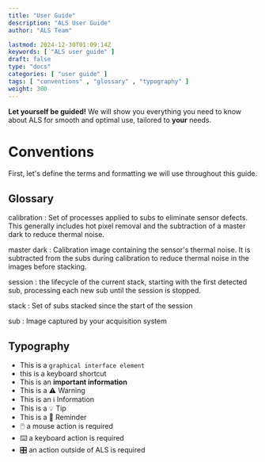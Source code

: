 ```yaml
---
title: "User Guide"
description: "ALS User Guide"
author: "ALS Team"

lastmod: 2024-12-30T01:09:14Z
keywords: [ "ALS user guide" ]
draft: false
type: "docs"
categories: [ "user guide" ]
tags: [ "conventions" , "glossary" , "typography" ]
weight: 300
---
```


**Let yourself be guided!** We will show you everything you need to know about ALS for smooth and optimal use, tailored
to **your** needs.

# Conventions

First, let's define the terms and formatting we will use throughout this guide.

## Glossary

calibration
: Set of processes applied to subs to eliminate sensor defects. This generally includes hot pixel removal and the
subtraction of a master dark to reduce thermal noise.

master dark
: Calibration image containing the sensor's thermal noise. It is subtracted from the subs during calibration to reduce
thermal noise in the images before stacking.

session
: the lifecycle of the current stack, starting with the first detected sub, processing each new sub until the session is
stopped.

stack
: Set of subs stacked since the start of the session

sub
: Image captured by your acquisition system

## Typography

- This is a `graphical interface element`
- this is a <span class="als-ks">keyboard shortcut</span>
- This is an **important information**
- This is a ⚠️ Warning
- This is an ℹ️ Information
- This is a 💡 Tip
- This is a 🧠 Reminder
- 🖱️ a mouse action is required
- ⌨️ a keyboard action is required
- 🎛️ an action outside of ALS is required

